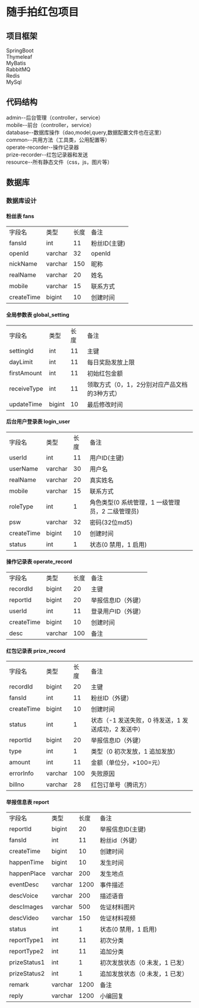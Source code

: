 # 随手拍红包项目
## 项目框架
  SpringBoot          
  Thymeleaf        
  MyBatis       
  RabbitMQ         
  Redis       
  MySql             
## 代码结构
admin--后台管理（controller，service）     
mobile--前台（controller，service）        
database--数据库操作（dao,model,query,数据配置文件也在这里）         
common--共用方法（工具类，公用配置等）          
operate-recorder--操作记录器           
prize-recorder--红包记录器和发送         
resource--所有静态文件（css，js，图片等）

## 数据库

### 数据库设计

#### 粉丝表 fans  

<table>
<tr><td>字段名</td><td>类型</td><td>长度</td><td>备注</td></tr>
<tr><td>fansId</td><td>int</td><td>11</td><td>粉丝ID(主键)</td></tr>
<tr><td>openId</td><td>varchar</td><td>32</td><td>openId</td></tr>
<tr><td>nickName</td><td>varchar</td><td>150</td><td>昵称</td></tr>
<tr><td>realName</td><td>varchar</td><td>20</td><td>姓名</td></tr>
<tr><td>mobile</td><td>varchar</td><td>15</td><td>联系方式</td></tr>
<tr><td>createTime</td><td>bigint</td><td>10</td><td>创建时间</td></tr>
</table>


#### 全局参数表 global_setting

<table>
<tr><td>字段名</td><td>类型</td><td>长度</td><td>备注</td></tr>
<tr><td>settingId</td><td>int</td><td>11</td><td>主键</td></tr>
<tr><td>dayLimit</td><td>int</td><td>11</td><td>每日奖励发放上限</td></tr>
<tr><td>firstAmount</td><td>int</td><td>11</td><td>初始红包金额</td></tr>
<tr><td>receiveType</td><td>int</td><td>11</td><td>领取方式（0，1，2分别对应产品文档的3种方式）</td></tr>
<tr><td>updateTime</td><td>bigint</td><td>10</td><td>最后修改时间</td></tr>
</table>


#### 后台用户登录表 login_user

<table>
<tr><td>字段名</td><td>类型</td><td>长度</td><td>备注</td></tr>
<tr><td>userId</td><td>int</td><td>11</td><td>用户ID(主键)</td></tr>
<tr><td>userName</td><td>varchar</td><td>30</td><td>用户名</td></tr>
<tr><td>realName</td><td>varchar</td><td>20</td><td>真实姓名</td></tr>
<tr><td>mobile</td><td>varchar</td><td>15</td><td>联系方式</td></tr>
<tr><td>roleType</td><td>int</td><td>1</td><td>角色类型(0 系统管理，1 一级管理员，2 二级管理员)</td></tr>
  <tr><td>psw</td><td>varchar</td><td>32</td><td>密码(32位md5)</td></tr>
  <tr><td>createTime</td><td>bigint</td><td>10</td><td>创建时间</td></tr>
  <tr><td>status</td><td>int</td><td>1</td><td>状态(0 禁用，1 启用)</td></tr>
</table>

#### 操作记录表 operate_record

<table>
<tr><td>字段名</td><td>类型</td><td>长度</td><td>备注</td></tr>
<tr><td>recordId</td><td>bigint</td><td>20</td><td>主键</td></tr>
<tr><td>reportId</td><td>bigint</td><td>20</td><td>举报信息ID（外键）</td></tr>
<tr><td>userId</td><td>int</td><td>11</td><td>登录用户ID（外键）</td></tr>
<tr><td>createTime</td><td>bigint</td><td>10</td><td>创建时间</td></tr>
<tr><td>desc</td><td>varchar</td><td>100</td><td>备注</td></tr>
</table>

#### 红包记录表 prize_record

<table>
<tr><td>字段名</td><td>类型</td><td>长度</td><td>备注</td></tr>
<tr><td>recordId</td><td>bigint</td><td>20</td><td>主键</td></tr>
<tr><td>fansId</td><td>int</td><td>11</td><td>粉丝ID（外键）</td></tr>
<tr><td>createTime</td><td>bigint</td><td>10</td><td>创建时间</td></tr>
<tr><td>status</td><td>int</td><td>1</td><td>状态（-1 发送失败，0 待发送，1 发送成功，2 发送中）</td></tr>
<tr><td>reportId</td><td>bigint</td><td>20</td><td>举报信息ID（外键）</td></tr>
  <tr><td>type</td><td>int</td><td>1</td><td>类型（0 初次发放，1 追加发放）</td></tr>
  <tr><td>amount</td><td>int</td><td>11</td><td>金额（单位分，×100=元）</td></tr>
  <tr><td>errorInfo</td><td>varchar</td><td>100</td><td>失败原因</td></tr>
  <tr><td>billno</td><td>varchar</td><td>28</td><td>红包订单号（腾讯方）</td></tr>
</table>

#### 举报信息表 report

<table>
<tr><td>字段名</td><td>类型</td><td>长度</td><td>备注</td></tr>
<tr><td>reportId</td><td>bigint</td><td>20</td><td>举报信息ID(主键)</td></tr>
<tr><td>fansId</td><td>int</td><td>11</td><td>粉丝id（外键）</td></tr>
<tr><td>createTime</td><td>bigint</td><td>10</td><td>创建时间</td></tr>
<tr><td>happenTime</td><td>bigint</td><td>10</td><td>发生时间</td></tr>
<tr><td>happenPlace</td><td>varchar</td><td>200</td><td>发生地点</td></tr>
  <tr><td>eventDesc</td><td>varchar</td><td>1200</td><td>事件描述</td></tr>
  <tr><td>descVoice</td><td>varchar</td><td>200</td><td>描述语音</td></tr>
  <tr><td>descImages</td><td>varchar</td><td>500</td><td>佐证材料图片</td></tr>
  <tr><td>descVideo</td><td>varchar</td><td>150</td><td>佐证材料视频</td></tr>
  <tr><td>status</td><td>int</td><td>1</td><td>状态(0 禁用，1 启用)</td></tr>
  <tr><td>reportType1</td><td>int</td><td>11</td><td>初次分类</td></tr>
  <tr><td>reportType2</td><td>int</td><td>11</td><td>追加分类</td></tr>
  <tr><td>prizeStatus1</td><td>int</td><td>1</td><td>初次发放状态（0 未发，1 已发）</td></tr>
  <tr><td>prizeStatus2</td><td>int</td><td>1</td><td>追加发放状态（0 未发，1 已发）</td></tr>
  <tr><td>remark</td><td>varchar</td><td>1200</td><td>备注</td></tr>
  <tr><td>reply</td><td>varchar</td><td>1200</td><td>小编回复</td></tr>
</table>

